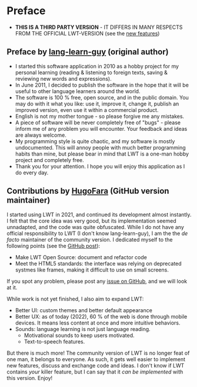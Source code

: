 # Preface

*   **THIS IS A THIRD PARTY VERSION** - IT DIFFERS IN MANY RESPECTS FROM THE OFFICIAL LWT-VERSION (see the [new features](#newfeatures))

## Preface by [lang-learn-guy](https://sourceforge.net/u/lang-learn-guy/) (original author)
*   I started this software application in 2010 as a hobby project for my personal learning (reading & listening to foreign texts, saving & reviewing new words and expressions).
*   In June 2011, I decided to publish the software in the hope that it will be useful to other language learners around the world.
*   The software is 100 % free, open source, and in the public domain. You may do with it what you like: use it, improve it, change it, publish an improved version, even use it within a commercial product.
*   English is not my mother tongue - so please forgive me any mistakes.
*   A piece of software will be never completely free of "bugs" - please inform me of any problem you will encounter. Your feedback and ideas are always welcome.
*   My programming style is quite chaotic, and my software is mostly undocumented. This will annoy people with much better programming habits than mine, but please bear in mind that LWT is a one-man hobby project and completely free.
*   Thank you for your attention. I hope you will enjoy this application as I do every day.

## Contributions by [HugoFara](https://github.com/HugoFara) (GitHub  version maintainer)

I started using LWT in 2021, and continued its development almost instantly. I felt that the core idea was very good, but its implementation seemed unnadapted, and the code was quite obfuscated. While I do not have any official responsibility to LWT (I don't know lang-learn-guy), I am the the *de facto* maintainer of the community version. I dedicated myself to the following points (see the [GitHub post](https://github.com/HugoFara/lwt/discussions/6)):
* Make LWT Open Source: document and refactor code
* Meet the HTML5 standards: the interface was relying on deprecated systmes like frames, making it difficult to use on small screens.

If you spot any problem, please post any [issue on GitHub](https://github.com/HugoFara/lwt/issues), and we will look at it.

While work is not yet finished, I also aim to expand LWT:
* Better UI: custom themes and better default appearance
* Better UX: as of today (2022), 60 % of the web is done through mobile devices. It means less content at once and more intuitive behaviors.
* Sounds: language learning is not just language reading.
   * Motivational sounds to keep users motivated.
   * Text-to-speech features.

But there is much more! The community version of LWT is no longer feat of one man, it belongs to everyone. As such, it gets well easier to implement new features, discuss and exchange code and ideas. I don't know if LWT contains *your* killer feature, but I can say that it *can be implemented* with this version. Enjoy!  
